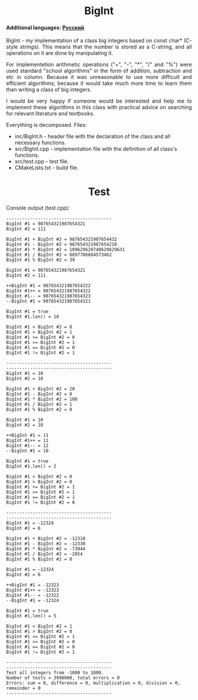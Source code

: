 <h1 align="center">BigInt</h1>
<h4>Additional languages: <a href="https://github.com/AlferovKirill/Study/blob/main/№2%20BigInt/README.RU.md">Русский</a></h4>

<p align="justify">BigInt - my implementation of a class big integers based on const char* (C-style strings). This means that the number is stored as a C-string, and all operations on it are done by manipulating it.</p>

<p align="justify">For implementetion arithmetic operations ("+", "-", "*", "/" and "%") were used standard "school algorithms" in the form of addition, subtraction and etc in column. Because it was unreasonable to use more difficult and efficient algorithms, because it would take much more time to learn them than writing a class of big integers.</p>

<p align="justify">I would be very happy if someone would be interested and help me to implement these algorithms in this class with practical advice on searching for relevant literature and textbooks.</p>

<p align="justify">Everything is decomposed. Files:</p>

<ul>
  <li>inc/BigInt.h - header file with the declaration of the class and all necessary functions.</li>
  <li>src/BigInt.cpp - implementation file with the definition of all class's functions.</li>
  <li>src/test.cpp - test file.</li>
  <li>CMakeLists.txt - build file.</li>
</ul>

<h1 align="center">Test</h1>
<p align="justify">Console output (test.cpp):</p>

```
----------------------------------------
BigInt #1 = 987654321987654321
BigInt #2 = 111

BigInt #1 + BigInt #2 = 987654321987654432
BigInt #1 - BigInt #2 = 987654321987654210
BigInt #1 * BigInt #2 = 109629629740629629631
BigInt #1 / BigInt #2 = 8897786684573462
BigInt #1 % BigInt #2 = 39

BigInt #1 = 987654321987654321
BigInt #2 = 111

++BigInt #1 = 987654321987654322
BigInt #1++ = 987654321987654322
BigInt #1-- = 987654321987654323
--BigInt #1 = 987654321987654321

BigInt #1 = true
BigInt #1.len() = 18

BigInt #1 < BigInt #2 = 0
BigInt #1 > BigInt #2 = 1
BigInt #1 <= BigInt #2 = 0
BigInt #1 >= BigInt #2 = 1
BigInt #1 == BigInt #2 = 0
BigInt #1 != BigInt #2 = 1

----------------------------------------
----------------------------------------
BigInt #1 = 10
BigInt #2 = 10

BigInt #1 + BigInt #2 = 20
BigInt #1 - BigInt #2 = 0
BigInt #1 * BigInt #2 = 100
BigInt #1 / BigInt #2 = 1
BigInt #1 % BigInt #2 = 0

BigInt #1 = 10
BigInt #2 = 10

++BigInt #1 = 11
BigInt #1++ = 11
BigInt #1-- = 12
--BigInt #1 = 10

BigInt #1 = true
BigInt #1.len() = 2

BigInt #1 < BigInt #2 = 0
BigInt #1 > BigInt #2 = 0
BigInt #1 <= BigInt #2 = 1
BigInt #1 >= BigInt #2 = 1
BigInt #1 == BigInt #2 = 1
BigInt #1 != BigInt #2 = 0

----------------------------------------
----------------------------------------
BigInt #1 = -12324
BigInt #2 = 6

BigInt #1 + BigInt #2 = -12318
BigInt #1 - BigInt #2 = -12330
BigInt #1 * BigInt #2 = -73944
BigInt #1 / BigInt #2 = -2054
BigInt #1 % BigInt #2 = 0

BigInt #1 = -12324
BigInt #2 = 6

++BigInt #1 = -12323
BigInt #1++ = -12323
BigInt #1-- = -12322
--BigInt #1 = -12324

BigInt #1 = true
BigInt #1.len() = 5

BigInt #1 < BigInt #2 = 1
BigInt #1 > BigInt #2 = 0
BigInt #1 <= BigInt #2 = 1
BigInt #1 >= BigInt #2 = 0
BigInt #1 == BigInt #2 = 0
BigInt #1 != BigInt #2 = 1

----------------------------------------
----------------------------------------
Test all integers from -1000 to 1000.
Number of tests = 3998000, total errors = 0
Errors: sum = 0, difference = 0, multiplication = 0, division = 0, remainder = 0
----------------------------------------
```
